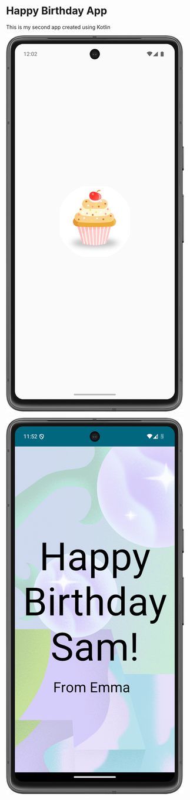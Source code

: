 # Happy Birthday App

This is my second app created using Kotlin

![Screenshot](https://github.com/eatulrajput/happy-birthday/blob/master/p1.png)

![Screenshot](https://github.com/eatulrajput/happy-birthday/blob/master/p2.png)
